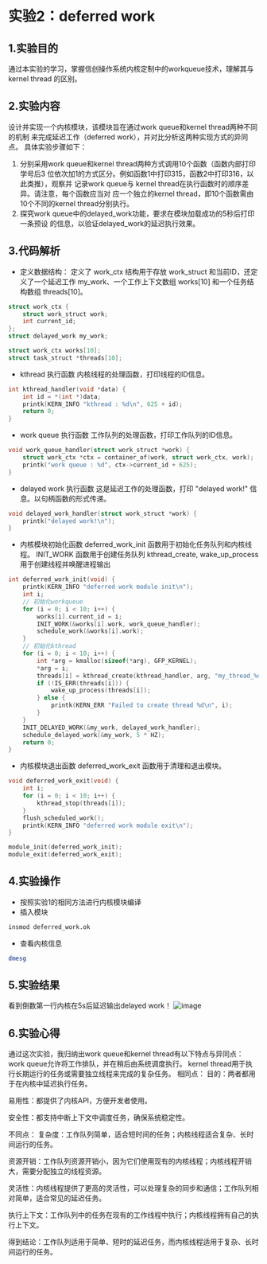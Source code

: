 # 实验2：deferred work
## 1.实验目的
通过本实验的学习，掌握信创操作系统内核定制中的workqueue技术，理解其与kernel thread 的区别。
## 2.实验内容
设计并实现一个内核模块，该模块旨在通过work queue和kernel thread两种不同的机制
来完成延迟工作（deferred work），并对比分析这两种实现方式的异同点。 
具体实验步骤如下： 
1. 分别采用work queue和kernel thread两种方式调用10个函数（函数内部打印学号后3
位依次加1的方式区分。例如函数1中打印315，函数2中打印316，以此类推），观察并
记录work queue与 kernel thread在执行函数时的顺序差异。请注意，每个函数应当对
应一个独立的kernel thread，即10个函数需由10个不同的kernel thread分别执行。 
2. 探究work queue中的delayed_work功能，要求在模块加载成功的5秒后打印一条预设
的信息，以验证delayed_work的延迟执行效果。
## 3.代码解析
- 定义数据结构：
  定义了 work_ctx 结构用于存放 work_struct 和当前ID，还定义了一个延迟工作 my_work、一个工作上下文数组 works[10] 和一个任务结构数组 threads[10]。
~~~C
struct work_ctx {
    struct work_struct work;
    int current_id;
};
struct delayed_work my_work;

struct work_ctx works[10];
struct task_struct *threads[10];
~~~
- kthread 执行函数
内核线程的处理函数，打印线程的ID信息。
~~~C
int kthread_handler(void *data) {
    int id = *(int *)data;
    printk(KERN_INFO "kthread : %d\n", 625 + id);
    return 0;
}
~~~
- work queue 执行函数
工作队列的处理函数，打印工作队列的ID信息。
~~~C
void work_queue_handler(struct work_struct *work) {
    struct work_ctx *ctx = container_of(work, struct work_ctx, work);
    printk("work queue : %d", ctx->current_id + 625);
}
~~~
- delayed work 执行函数
这是延迟工作的处理函数，打印 "delayed work!" 信息。以句柄函数的形式传递。
~~~C
void delayed_work_handler(struct work_struct *work) {
    printk("delayed work!\n");
}
~~~
- 内核模块初始化函数
deferred_work_init 函数用于初始化任务队列和内核线程。
INIT_WORK 函数用于创建任务队列
kthread_create, wake_up_process 用于创建线程并唤醒进程输出
~~~C
int deferred_work_init(void) {
    printk(KERN_INFO "deferred work module init\n");
    int i;
    // 初始化workqueue
    for (i = 0; i < 10; i++) {
        works[i].current_id = i;
        INIT_WORK(&works[i].work, work_queue_handler);
        schedule_work(&works[i].work);
    }
    // 初始化kthread
    for (i = 0; i < 10; i++) {
        int *arg = kmalloc(sizeof(*arg), GFP_KERNEL);
        *arg = i;
        threads[i] = kthread_create(kthread_handler, arg, "my_thread_%d", i);
        if (!IS_ERR(threads[i])) {
            wake_up_process(threads[i]);
        } else {
            printk(KERN_ERR "Failed to create thread %d\n", i);
        }
    }
    INIT_DELAYED_WORK(&my_work, delayed_work_handler);
    schedule_delayed_work(&my_work, 5 * HZ);
    return 0;
}
~~~
- 内核模块退出函数
deferred_work_exit 函数用于清理和退出模块。
~~~C
void deferred_work_exit(void) {
    int i;
    for (i = 0; i < 10; i++) {
        kthread_stop(threads[i]);
    }
    flush_scheduled_work();
    printk(KERN_INFO "deferred work module exit\n");
}

module_init(deferred_work_init);
module_exit(deferred_work_exit);
~~~
## 4.实验操作
- 按照实验1的相同方法进行内核模块编译
- 插入模块
~~~bash
insmod deferred_work.ok 
~~~
- 查看内核信息
~~~bash
dmesg
~~~
## 5.实验结果
看到倒数第一行内核在5s后延迟输出delayed work！
![image](https://github.com/user-attachments/assets/1936e55b-8e2c-453f-8715-73b6a3c389b2)

## 6.实验心得
通过这次实验，我归纳出work queue和kernel thread有以下特点与异同点：
work queue允许将工作排队，并在稍后由系统调度执行。
kernel thread用于执行长期运行的任务或需要独立线程来完成的复杂任务。
相同点：
目的：两者都用于在内核中延迟执行任务。

易用性：都提供了内核API，方便开发者使用。

安全性：都支持中断上下文中调度任务，确保系统稳定性。

不同点：
复杂度：工作队列简单，适合短时间的任务；内核线程适合复杂、长时间运行的任务。

资源开销：工作队列资源开销小，因为它们使用现有的内核线程；内核线程开销大，需要分配独立的线程资源。

灵活性：内核线程提供了更高的灵活性，可以处理复杂的同步和通信；工作队列相对简单，适合常见的延迟任务。

执行上下文：工作队列中的任务在现有的工作线程中执行；内核线程拥有自己的执行上下文。

得到结论：工作队列适用于简单、短时的延迟任务，而内核线程适用于复杂、长时间运行的任务。
